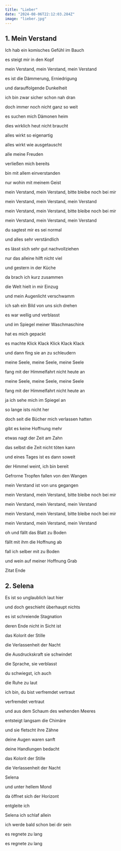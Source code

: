 ```yaml
---
title: "Lieber"
date: "2024-08-06T22:12:03.284Z"
image: "lieber.jpg"
---
```

## 1. Mein Verstand
Ich hab ein komisches Gefühl im Bauch

es steigt mir in den Kopf

mein Verstand, mein Verstand, mein Verstand

es ist die Dämmerung, Erniedrigung

und darauffolgende Dunkelheit

ich bin zwar sicher schon nah dran

doch immer noch nicht ganz so weit

  

es suchen mich Dämonen heim

dies wirklich heut nicht braucht

alles wirkt so eigenartig

alles wirkt wie ausgetauscht

alle meine Freuden

verließen mich bereits

bin mit allem einverstanden

nur wohin mit meinem Geist

  

mein Verstand, mein Verstand, bitte bleibe noch bei mir

mein Verstand, mein Verstand, mein Verstand

mein Verstand, mein Verstand, bitte bleibe noch bei mir

mein Verstand, mein Verstand, mein Verstand

  

du sagtest mir es sei normal

und alles sehr verständlich

es lässt sich sehr gut nachvollziehen

nur das alleine hilft nicht viel

und gestern in der Küche

da brach ich kurz zusammen

die Welt hielt in mir Einzug

und mein Augenlicht verschwamm

ich sah ein Bild von uns sich drehen

es war wellig und verblasst

und im Spiegel meiner
Waschmaschine<span class="Apple-converted-space"> </span>

hat es mich gepackt

es machte Klick Klack Klick Klack Klack

und dann fing sie an zu schleudern

  

meine Seele, meine Seele, meine Seele

fang mit der Himmelfahrt nicht heute an

meine Seele, meine Seele, meine Seele

fang mit der Himmelfahrt nicht heute an

  

ja ich sehe mich im Spiegel an

so lange ists nicht her

doch seit die Bücher mich verlassen hatten

gibt es keine Hoffnung mehr

etwas nagt der Zeit am Zahn

das selbst die Zeit nicht töten kann

und eines Tages ist es dann soweit

der Himmel weint, ich bin bereit

Gefrorne Tropfen fallen von den Wangen

mein Verstand ist von uns gegangen

  

mein Verstand, mein Verstand, bitte bleibe noch bei mir

mein Verstand, mein Verstand, mein Verstand

mein Verstand, mein Verstand, bitte bleibe noch bei mir

mein Verstand, mein Verstand, mein Verstand

  

oh und fällt das Blatt zu Boden

fällt mit ihm die Hoffnung ab

fall ich selber mit zu Boden

und wein auf meiner Hoffnung Grab

Zitat Ende

## 2. Selena
Es ist so unglaublich laut hier

und doch geschieht überhaupt nichts

es ist schreiende Stagnation

deren Ende nicht in Sicht ist

  

das Kolorit der Stille

die Verlassenheit der Nacht

die Ausdruckskraft sie schwindet

die Sprache, sie verblasst

  

du schwiegst, ich auch

die Ruhe zu laut

ich bin, du bist verfremdet vertraut

verfremdet vertraut

  

und aus dem Schaum des wehenden
Meeres<span class="Apple-converted-space"> </span>

entsteigt langsam die Chimäre

und sie fletscht ihre Zähne

deine Augen waren sanft

deine Handlungen bedacht

das Kolorit der Stille

die Verlassenheit der Nacht

Selena

  

und unter hellem Mond

da öffnet sich der Horizont

entgleite ich

Selena ich schlaf allein

ich werde bald schon bei dir sein

es regnete zu lang

es regnete zu lang

